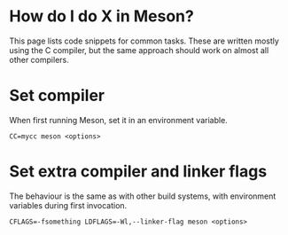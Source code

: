 # How do I do X in Meson?

This page lists code snippets for common tasks. These are written mostly using the C compiler, but the same approach should work on almost all other compilers.

# Set compiler

When first running Meson, set it in an environment variable.

    CC=mycc meson <options>

# Set extra compiler and linker flags 

The behaviour is the same as with other build systems, with environment variables during first invocation.

    CFLAGS=-fsomething LDFLAGS=-Wl,--linker-flag meson <options>

